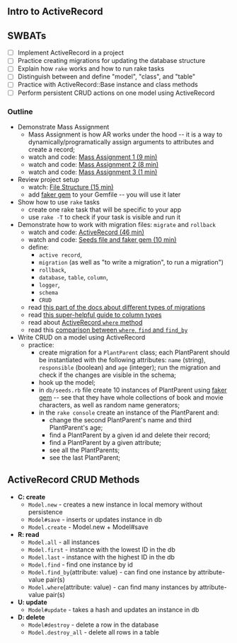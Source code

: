 Intro to ActiveRecord
---

## SWBATs
- [ ] Implement ActiveRecord in a project
- [ ] Practice creating migrations for updating the database structure
- [ ] Explain how `rake` works and how to run rake tasks
- [ ] Distinguish between and define "model", "class", and "table"
- [ ] Practice with ActiveRecord::Base instance and class methods
- [ ] Perform persistent CRUD actions on one model using ActiveRecord

### Outline
- Demonstrate Mass Assignment
  - Mass Assignment is how AR works under the hood -- it is a way to dynamically/programatically assign arguments to attributes and create a record;
  - watch and code: [Mass Assignment 1 (9 min)](https://youtu.be/gCgDmuhtuuQ)
  - watch and code: [Mass Assignment 2 (8 min)](https://youtu.be/fk3HvZ6MZT0)
  - watch and code: [Mass Assignment 3 (1 min)](https://youtu.be/-ZpFScAi5hg)
- Review project setup
  - watch: [File Structure (15 min)](https://youtu.be/uEJ61QAK6G0)
  - add [faker gem](https://github.com/faker-ruby/faker) to your Gemfile -- you will use it later
- Show how to use `rake` tasks
  - create one rake task that will be specific to your app
  - use `rake -T` to check if your task is visible and run it
- Demonstrate how to work with migration files: `migrate` and `rollback`
  - watch and code: [ActiveRecord (46 min)](https://youtu.be/gCgDmuhtuuQ)
  - watch and code: [Seeds file and faker gem (10 min)](https://youtu.be/96QdM4rDEiU)
  - define: 
    - `active record`,
    - `migration` (as well as "to write a migration", to run a migration") 
    - `rollback`, 
    - `database`, `table`, `column`,
    - `logger`,
    - `schema`
    - `CRUD`
  - read [this part of the docs about different types of migrations](https://edgeguides.rubyonrails.org/active_record_migrations.html#using-the-change-method)
  - read [this super-helpful guide to column types](https://stackoverflow.com/a/22725797)
  - read about [ActiveRecord `where` method](https://api.rubyonrails.org/v6.1.1/classes/ActiveRecord/QueryMethods.html#method-i-where)
  - read this [comparison between `where`, `find` and `find_by`](https://stackoverflow.com/a/41337619)
- Write CRUD on a model using ActiveRecord
  - practice:
    - create migration for a `PlantParent` class; each PlantParent should be instantiated with the following attributes: `name` (string), `responsible` (boolean) and `age` (integer); run the migration and check if the changes are visible in the schema;
    - hook up the model;
    - in `db/seeds.rb` file create 10 instances of PlantParent using [faker gem](https://github.com/faker-ruby/faker) -- see that they have whole collections of book and movie characters, as well as random name generators;
    - in the `rake console` create an instance of the PlantParent and:
      - change the second PlantParent's name and third PlantParent's age;
      - find a PlantParent by a given id and delete their record;
      - find a PlantParent by a given attribute; 
      - see all the PlantParents;
      - see the last PlantParent;
  
## ActiveRecord CRUD Methods 

- **C: create**
  * `Model.new` - creates a new instance in local memory without persistence
  * `Model#save` - inserts or updates instance in db
  * `Model.create` - Model.new + Model#save
- **R: read**
  * `Model.all` - all instances
  * `Model.first` - instance with the lowest ID in the db
  * `Model.last` - instance with the highest ID in the db
  * `Model.find` - find one instance by id
  * `Model.find_by`(attribute: value) - can find one instance by attribute-value pair(s)
  * `Model.where`(attribute: value) - can find many instances by attribute-value pair(s)
- **U: update**
  * `Model#update` - takes a hash and updates an instance in db
- **D: delete**
  * `Model#destroy` - delete a row in the database
  * `Model.destroy_all` - delete all rows in a table